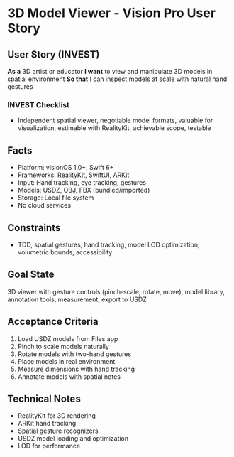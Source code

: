 # 3D Model Viewer - Vision Pro User Story

## User Story (INVEST)

**As a** 3D artist or educator
**I want** to view and manipulate 3D models in spatial environment
**So that** I can inspect models at scale with natural hand gestures

### INVEST Checklist
- Independent spatial viewer, negotiable model formats, valuable for visualization, estimable with RealityKit, achievable scope, testable

## Facts
- Platform: visionOS 1.0+, Swift 6+
- Frameworks: RealityKit, SwiftUI, ARKit
- Input: Hand tracking, eye tracking, gestures
- Models: USDZ, OBJ, FBX (bundled/imported)
- Storage: Local file system
- No cloud services

## Constraints
- TDD, spatial gestures, hand tracking, model LOD optimization, volumetric bounds, accessibility

## Goal State
3D viewer with gesture controls (pinch-scale, rotate, move), model library, annotation tools, measurement, export to USDZ

## Acceptance Criteria
1. Load USDZ models from Files app
2. Pinch to scale models naturally
3. Rotate models with two-hand gestures
4. Place models in real environment
5. Measure dimensions with hand tracking
6. Annotate models with spatial notes

## Technical Notes
- RealityKit for 3D rendering
- ARKit hand tracking
- Spatial gesture recognizers
- USDZ model loading and optimization
- LOD for performance
